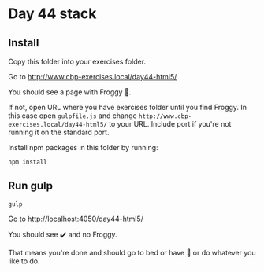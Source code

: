 # Day 44 stack


## Install

Copy this folder into your exercises folder.

Go to http://www.cbp-exercises.local/day44-html5/

You should see a page with Froggy 🐸.

If not, open URL where you have exercises folder until you find Froggy.
In this case open `gulpfile.js` and change `http://www.cbp-exercises.local/day44-html5/` to your URL.
Include port if you're not running it on the standard port.

Install npm packages in this folder by running:

```shell
npm install
```


## Run gulp

```shell
gulp
```

Go to http://localhost:4050/day44-html5/

You should see ✔️ and no Froggy.

That means you're done and should go to bed or have 🍺 or do whatever you like to do.
